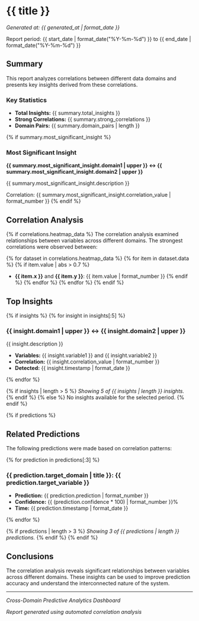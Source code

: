 # {{ title }}

*Generated at: {{ generated_at | format_date }}*

Report period: {{ start_date | format_date("%Y-%m-%d") }} to {{ end_date | format_date("%Y-%m-%d") }}

## Summary

This report analyzes correlations between different data domains and presents key insights derived from these correlations.

### Key Statistics

- **Total Insights:** {{ summary.total_insights }}
- **Strong Correlations:** {{ summary.strong_correlations }}
- **Domain Pairs:** {{ summary.domain_pairs | length }}

{% if summary.most_significant_insight %}
### Most Significant Insight

**{{ summary.most_significant_insight.domain1 | upper }} ↔ {{ summary.most_significant_insight.domain2 | upper }}**

{{ summary.most_significant_insight.description }}

Correlation: {{ summary.most_significant_insight.correlation_value | format_number }}
{% endif %}

## Correlation Analysis

{% if correlations.heatmap_data %}
The correlation analysis examined relationships between variables across different domains. The strongest correlations were observed between:

{% for dataset in correlations.heatmap_data %}
{% for item in dataset.data %}
{% if item.value | abs > 0.7 %}
- **{{ item.x }}** and **{{ item.y }}**: {{ item.value | format_number }}
{% endif %}
{% endfor %}
{% endfor %}
{% endif %}

## Top Insights

{% if insights %}
{% for insight in insights[:5] %}
### {{ insight.domain1 | upper }} ↔ {{ insight.domain2 | upper }}

{{ insight.description }}

- **Variables:** {{ insight.variable1 }} and {{ insight.variable2 }}
- **Correlation:** {{ insight.correlation_value | format_number }}
- **Detected:** {{ insight.timestamp | format_date }}

{% endfor %}

{% if insights | length > 5 %}
*Showing 5 of {{ insights | length }} insights.*
{% endif %}
{% else %}
No insights available for the selected period.
{% endif %}

{% if predictions %}
## Related Predictions

The following predictions were made based on correlation patterns:

{% for prediction in predictions[:3] %}
### {{ prediction.target_domain | title }}: {{ prediction.target_variable }}

- **Prediction:** {{ prediction.prediction | format_number }}
- **Confidence:** {{ (prediction.confidence * 100) | format_number }}%
- **Time:** {{ prediction.timestamp | format_date }}

{% endfor %}

{% if predictions | length > 3 %}
*Showing 3 of {{ predictions | length }} predictions.*
{% endif %}
{% endif %}

## Conclusions

The correlation analysis reveals significant relationships between variables across different domains. These insights can be used to improve prediction accuracy and understand the interconnected nature of the system.

---

*Cross-Domain Predictive Analytics Dashboard*

*Report generated using automated correlation analysis*